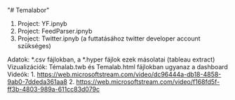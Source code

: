 "# Temalabor" 
1. Project: YF.ipnyb
2. Project: FeedParser.ipnyb
3. Project: Twitter.ipnyb (a futtatásához twitter developer account szükséges)

Adatok: *.csv fájlokban, a *.hyper fájlok ezek másolatai (tableau extract)
Vizualizációk: Témalab.twb és Temalab.html fájlokban ugyanaz a dashboard
Videók: 1. https://web.microsoftstream.com/video/dc96444a-db18-4858-9ab0-7ddeda361aa8
        2. https://web.microsoftstream.com/video/f168fd5f-ff3b-4803-989a-611cc83d079c
